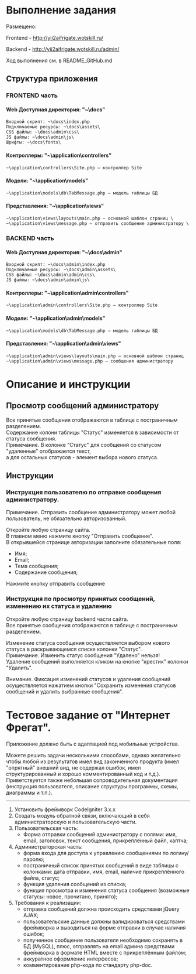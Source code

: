 # Выполнение задания

Размещено:

Frontend - http://yii2aifrigate.wotskill.ru/

Backend  - http://yii2aifrigate.wotskill.ru/admin/

Ход выполнения см. в README_GitHub.md

## Структура приложения

### FRONTEND часть

#### Web Доступная директория: "~\docs\"
```
Входной скрипт: ~\docs\index.php
Подключаемые ресурсы: ~\docs\assets\
CSS файлы: ~\docs\admin\css\
JS файлы: ~\docs\admin\js\
Шрифты: ~\docs\fonts\
```

#### Контроллеры: "~\application\controllers\"
```
~\application\controllers\Site.php – контроллер Site
```

#### Модели: "~\application\models\"
```
~\application\models\db\TabMessage.php – модель таблицы БД
```

#### Представления: "~\application\views\"
```
~\application\views\layouts\main.php – основной шаблон страниц \
~\application\views\message.php – отправить сообщение администратору \
```

### BACKEND часть

#### Web Доступная директория: "~\docs\admin\"
```
Входной скрипт: ~\docs\admin\index.php
Подключаемые ресурсы: ~\docs\admin\assets\
CSS файлы: ~\docs\admin\admin\css\
JS файлы: ~\docs\admin\admin\js\
```

#### Контроллеры: "~\application\admin\controllers\"
```
~\application\admin\controllers\Site.php – контроллер Site
```

#### Модели: "~\application\admin\models\"
```
~\application\models\db\TabMessage.php – модель таблицы БД
```

#### Представления: "~\application\admin\views\"
```
~\application\admin\views\layouts\main.php – основной шаблон страниц
~\application\admin\views\message.php – сообщения администратору
```

# Описание и инструкции

## Просмотр сообщений администратору

Все принятые сообщения отображаются в таблице с постраничным разделением. \
Содержание колони таблицы "Статус" изменяется в зависимости от статуса сообщения. \
Примечание. В колонке "Статус" для сообщений со статусом "удаленные" отображается текст, \
а для остальных статусов - элемент выбора нового статуса.

## Инструкции

### Инструкция пользователю по отправке сообщения администратору.

Примечание. Отправить сообщение администратору может любой пользователь, не обязательно авторизованный.

Откройте любую страницу сайта. \
В главном меню нажмите кнопку "Отправить сообщение". \
В открывшейся странице авторизации заполните обязательные поля:
- Имя;
- Email;
- Тема сообщения;
- Содержание сообщения;

Нажмите кнопку отправить сообщение

### Инструкция по просмотру принятых сообщений, изменению их статуса и удалению

Откройте любую страницу backend части сайта. \
Все принятые сообщения отображаются в таблице с постраничным разделением.

Изменение статуса сообщения осуществляется выбором нового статуса в раскрывающемся списке колонки "Статус". \
Примечание. Изменить статус сообщения "Удалено" нельзя! \
Удаление сообщений выполняется кликом на кнопке "крестик" колонки "Удалить".

Внимание. Фиксация изменений статусов и удаления сообщений осуществляется нажатием кнопки "Сохранить изменения статусов сообщений и удалить выбранные сообщения".

#  Тестовое задание от "Интернет Фрегат".

Приложение должно быть с адаптацией под мобильные устройства.

Можете решить задачи несколькими способами, однако желательно чтобы любой из
результатов имел вид законченного продукта (имел "опрятный" внешний вид,
не содержал ошибок, имел структурированный и хорошо комментированный код и т.д.).
Приветствуется также небольшая сопроводительная документация (инструкция пользователя,
описание структуры программы, схемы, диаграммы и т.п.).

--------------------------------------------------------------------------------

1. Установить фреймворк CodeIgniter 3.x.x
2. Создать модуль обратной связи, включающий в себя администраторскую и пользовательскую части.
3. Пользовательская часть:
	- Форма отправки сообщений администратору с полями: имя, email, заголовок, текст сообщения, прикреплённый файл, каптча;
4. Администраторская часть:
	- форма входа для доступа к управлению сообщениями по логину/паролю;
	- постраничный список принятых сообщений в виде таблицы с колонками: дата отправки, имя, email, наличие прикреплённого файла, статус;
	- функция удаления сообщений из списка;
	- функция просмотра и изменения статуса сообщения (возможные статусы: новое, прочитано, принято);
5. Требования к реализации:
	- отправка сообщений должна происходить средствами jQuery AJAX;
	- пользовательские данные должны валидироваться средствами фреймворка и выводиться на форме отправки в случае наличия ошибок;
	- полученное сообщение пользователя необходимо сохранять в БД (MySQL), плюс, отправлять на email админа средствами фреймворка в формате HTML вместе с прикреплённым файлом;
	- аккуратное оформление интерфесов;
	- комментирование php-кода по стандарту php-doc.
